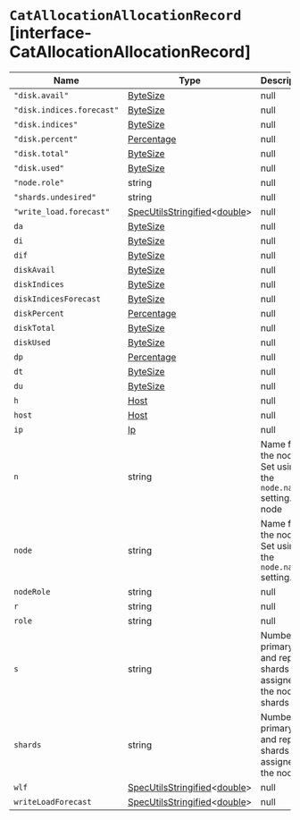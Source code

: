 # `CatAllocationAllocationRecord` [interface-CatAllocationAllocationRecord]

| Name | Type | Description |
| - | - | - |
| `"disk.avail"` | [ByteSize](./ByteSize.md) | null | Free disk space available to Elasticsearch. Elasticsearch retrieves this metric from the node’s operating system. Disk-based shard allocation uses this metric to assign shards to nodes based on available disk space. |
| `"disk.indices.forecast"` | [ByteSize](./ByteSize.md) | null | Sum of shard size forecasts |
| `"disk.indices"` | [ByteSize](./ByteSize.md) | null | Disk space used by the node’s shards. Does not include disk space for the translog or unassigned shards. IMPORTANT: This metric double-counts disk space for hard-linked files, such as those created when shrinking, splitting, or cloning an index. |
| `"disk.percent"` | [Percentage](./Percentage.md) | null | Total percentage of disk space in use. Calculated as `disk.used / disk.total`. |
| `"disk.total"` | [ByteSize](./ByteSize.md) | null | Total disk space for the node, including in-use and available space. |
| `"disk.used"` | [ByteSize](./ByteSize.md) | null | Total disk space in use. Elasticsearch retrieves this metric from the node’s operating system (OS). The metric includes disk space for: Elasticsearch, including the translog and unassigned shards; the node’s operating system; any other applications or files on the node. Unlike `disk.indices`, this metric does not double-count disk space for hard-linked files. |
| `"node.role"` | string | null | Node roles |
| `"shards.undesired"` | string | null | Amount of shards that are scheduled to be moved elsewhere in the cluster or -1 other than desired balance allocator is used |
| `"write_load.forecast"` | [SpecUtilsStringified](./SpecUtilsStringified.md)<[double](./double.md)> | null | Sum of index write load forecasts |
| `da` | [ByteSize](./ByteSize.md) | null | Free disk space available to Elasticsearch. Elasticsearch retrieves this metric from the node’s operating system. Disk-based shard allocation uses this metric to assign shards to nodes based on available disk space. 'disk.avail' |
| `di` | [ByteSize](./ByteSize.md) | null | Disk space used by the node’s shards. Does not include disk space for the translog or unassigned shards. IMPORTANT: This metric double-counts disk space for hard-linked files, such as those created when shrinking, splitting, or cloning an index. 'disk.indices' |
| `dif` | [ByteSize](./ByteSize.md) | null | Sum of shard size forecasts 'disk.indices.forecast' |
| `diskAvail` | [ByteSize](./ByteSize.md) | null | Free disk space available to Elasticsearch. Elasticsearch retrieves this metric from the node’s operating system. Disk-based shard allocation uses this metric to assign shards to nodes based on available disk space. 'disk.avail' |
| `diskIndices` | [ByteSize](./ByteSize.md) | null | Disk space used by the node’s shards. Does not include disk space for the translog or unassigned shards. IMPORTANT: This metric double-counts disk space for hard-linked files, such as those created when shrinking, splitting, or cloning an index. 'disk.indices' |
| `diskIndicesForecast` | [ByteSize](./ByteSize.md) | null | Sum of shard size forecasts 'disk.indices.forecast' |
| `diskPercent` | [Percentage](./Percentage.md) | null | Total percentage of disk space in use. Calculated as `disk.used / disk.total`. 'disk.percent' |
| `diskTotal` | [ByteSize](./ByteSize.md) | null | Total disk space for the node, including in-use and available space. 'disk.total' |
| `diskUsed` | [ByteSize](./ByteSize.md) | null | Total disk space in use. Elasticsearch retrieves this metric from the node’s operating system (OS). The metric includes disk space for: Elasticsearch, including the translog and unassigned shards; the node’s operating system; any other applications or files on the node. Unlike `disk.indices`, this metric does not double-count disk space for hard-linked files. 'disk.used' |
| `dp` | [Percentage](./Percentage.md) | null | Total percentage of disk space in use. Calculated as `disk.used / disk.total`. 'disk.percent' |
| `dt` | [ByteSize](./ByteSize.md) | null | Total disk space for the node, including in-use and available space. 'disk.total' |
| `du` | [ByteSize](./ByteSize.md) | null | Total disk space in use. Elasticsearch retrieves this metric from the node’s operating system (OS). The metric includes disk space for: Elasticsearch, including the translog and unassigned shards; the node’s operating system; any other applications or files on the node. Unlike `disk.indices`, this metric does not double-count disk space for hard-linked files. 'disk.used' |
| `h` | [Host](./Host.md) | null | Network host for the node. Set using the `network.host` setting. host |
| `host` | [Host](./Host.md) | null | Network host for the node. Set using the `network.host` setting. |
| `ip` | [Ip](./Ip.md) | null | IP address and port for the node. |
| `n` | string | Name for the node. Set using the `node.name` setting. node |
| `node` | string | Name for the node. Set using the `node.name` setting. |
| `nodeRole` | string | null | Node roles 'node.role' |
| `r` | string | null | Node roles 'node.role' |
| `role` | string | null | Node roles 'node.role' |
| `s` | string | Number of primary and replica shards assigned to the node. shards |
| `shards` | string | Number of primary and replica shards assigned to the node. |
| `wlf` | [SpecUtilsStringified](./SpecUtilsStringified.md)<[double](./double.md)> | null | Sum of index write load forecasts 'write_load.forecast' |
| `writeLoadForecast` | [SpecUtilsStringified](./SpecUtilsStringified.md)<[double](./double.md)> | null | Sum of index write load forecasts 'write_load.forecast' |
